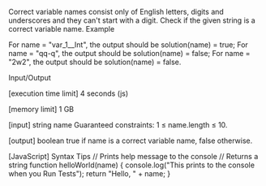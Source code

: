 Correct variable names consist only of English letters, digits and underscores and they can't start with a digit.
Check if the given string is a correct variable name.
Example

For name = "var_1__Int", the output should be
solution(name) = true;
For name = "qq-q", the output should be
solution(name) = false;
For name = "2w2", the output should be
solution(name) = false.

Input/Output


[execution time limit] 4 seconds (js)


[memory limit] 1 GB


[input] string name
Guaranteed constraints:
1 ≤ name.length ≤ 10.


[output] boolean
true if name is a correct variable name, false otherwise.


[JavaScript] Syntax Tips
// Prints help message to the console
// Returns a string
function helloWorld(name) {
    console.log("This prints to the console when you Run Tests");
    return "Hello, " + name;
}


